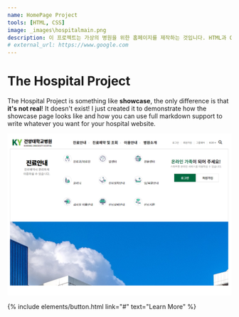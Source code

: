 ```yaml
---
name: HomePage Project
tools: [HTML, CSS]
image: _images\hospitalmain.png
description: 이 프로젝트는 가상의 병원을 위한 홈페이지를 제작하는 것입니다. HTML과 CSS를 사용하여, 병원의 정보와 서비스를 소개하는 페이지를 구성하였습니다.
# external_url: https://www.google.com
---
```

# The Hospital Project

The Hospital Project is something like **showcase**, the only difference is that **it's not real**! It doesn't exist! I just created it to demonstrate how the showcase page looks like and how you can use full markdown support to write whatever you want for your hospital website.

![preview](_images\hospitalmain.png)

<p class="text-center">
{% include elements/button.html link="#" text="Learn More" %}
</p>